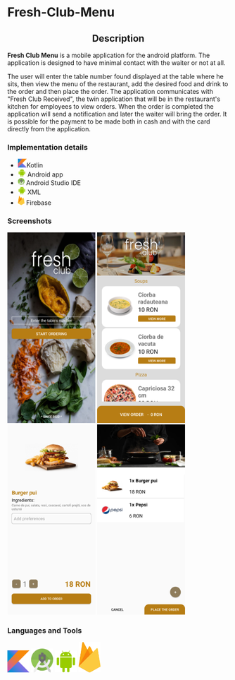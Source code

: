 # Fresh-Club-Menu
<h2 align = center> Description</h2>

<b>Fresh Club Menu</b> is a mobile application for the android platform. The application is designed to have minimal contact with the waiter or not at all.

The user will enter the table number found displayed at the table where he sits, then view the menu of the restaurant, add the desired food and drink to the order and then place the order. The application communicates with "Fresh Club Received", the twin application that will be in the restaurant's kitchen for employees to view orders.
When the order is completed the application will send a notification and later the waiter will bring the order. It is possible for the payment to be made both in cash and with the card directly from the application.
<h3> Implementation details </h3>

<ul>
  <li><img src="images/kotlin.png" width="20">Kotlin</li>
  <li><img src="images/android.png" width="18"> Android app</li>
  <li><img src="images/studio.png" width="15"> Android Studio IDE</li>
  <li><img src="images/android.png" width="18"> XML</li>
  <li><img src="images/firebase.png" width="15"> Firebase</li>
</ul> 

<h3>Screenshots</h3>

<img src="images/Screenshot_20220317-210311_Fresh Club Menu.png" width="200">      <img src="images/Screenshot_20220317-210322_Fresh Club Menu.png" width="200">     <img src="images/Screenshot_20220317-210330_Fresh Club Menu.png" width="200">
<img src="images/Screenshot_20220317-210353_Fresh Club Menu.png" width="200">

<h3> Languages and Tools </h3>

<img src="images/kotlin.png" width="50"> <img src="images/studio.png" width="50">     <img src="images/android.png" width="50">     <img src="images/firebase.png" width="50">
